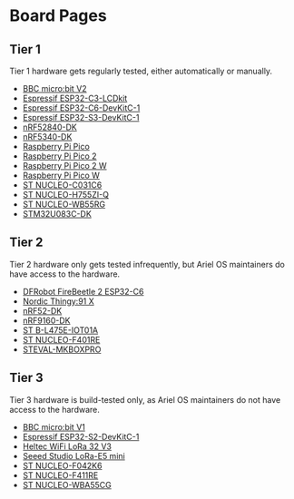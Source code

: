 # Board Pages

## Tier 1

Tier 1 hardware gets regularly tested, either automatically or manually.

- [BBC micro:bit V2](./bbc-microbit-v2.md)
- [Espressif ESP32-C3-LCDkit](./espressif-esp32-c3-lcdkit.md)
- [Espressif ESP32-C6-DevKitC-1](./espressif-esp32-c6-devkitc-1.md)
- [Espressif ESP32-S3-DevKitC-1](./espressif-esp32-s3-devkitc-1.md)
- [nRF52840-DK](./nrf52840dk.md)
- [nRF5340-DK](./nrf5340dk.md)
- [Raspberry Pi Pico](./rpi-pico.md)
- [Raspberry Pi Pico 2](./rpi-pico2.md)
- [Raspberry Pi Pico 2 W](./rpi-pico2-w.md)
- [Raspberry Pi Pico W](./rpi-pico-w.md)
- [ST NUCLEO-C031C6](./st-nucleo-c031c6.md)
- [ST NUCLEO-H755ZI-Q](./st-nucleo-h755zi-q.md)
- [ST NUCLEO-WB55RG](./st-nucleo-wb55.md)
- [STM32U083C-DK](./stm32u083c-dk.md)

## Tier 2

Tier 2 hardware only gets tested infrequently, but Ariel OS maintainers do have access to the hardware.

- [DFRobot FireBeetle 2 ESP32-C6](./dfrobot-firebeetle2-esp32-c6.md)
- [Nordic Thingy:91 X](./nordic-thingy-91-x-nrf9151.md)
- [nRF52-DK](./nrf52dk.md)
- [nRF9160-DK](./nrf9160dk-nrf9160.md)
- [ST B-L475E-IOT01A](./st-b-l475e-iot01a.md)
- [ST NUCLEO-F401RE](./st-nucleo-f401re.md)
- [STEVAL-MKBOXPRO](./st-steval-mkboxpro.md)

## Tier 3

Tier 3 hardware is build-tested only, as Ariel OS maintainers do not have access to the hardware.

- [BBC micro:bit V1](./bbc-microbit-v1.md)
- [Espressif ESP32-S2-DevKitC-1](./espressif-esp32-s2-devkitc-1.md)
- [Heltec WiFi LoRa 32 V3](./heltec-wifi-lora-32-v3.md)
- [Seeed Studio LoRa-E5 mini](./seeedstudio-lora-e5-mini.md)
- [ST NUCLEO-F042K6](./st-nucleo-f042k6.md)
- [ST NUCLEO-F411RE](./st-nucleo-f411re.md)
- [ST NUCLEO-WBA55CG](./st-nucleo-wba55.md)